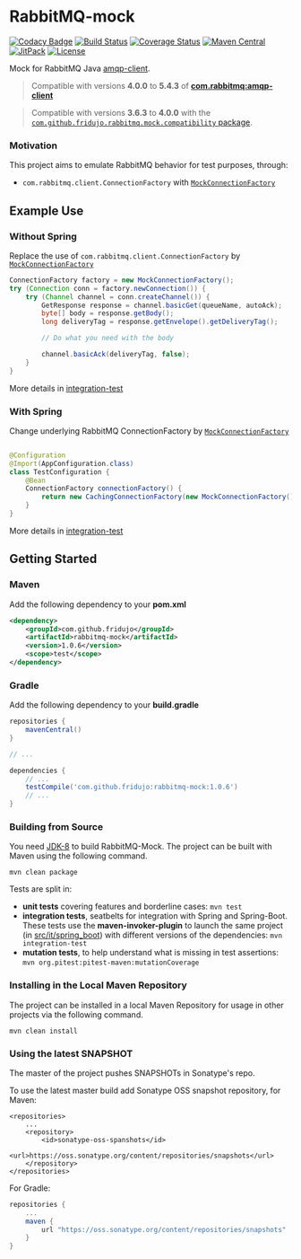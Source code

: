 # RabbitMQ-mock
[![Codacy Badge](https://api.codacy.com/project/badge/Grade/eddfd3e0ca8c44379becf68efd6524af)](https://app.codacy.com/app/ledoyen/rabbitmq-mock?utm_source=github.com&utm_medium=referral&utm_content=fridujo/rabbitmq-mock&utm_campaign=badger)
[![Build Status](https://travis-ci.com/fridujo/rabbitmq-mock.svg?branch=master)](https://travis-ci.com/fridujo/rabbitmq-mock)
[![Coverage Status](https://codecov.io/gh/fridujo/rabbitmq-mock/branch/master/graph/badge.svg)](https://codecov.io/gh/fridujo/rabbitmq-mock/)
[![Maven Central](https://img.shields.io/maven-central/v/com.github.fridujo/rabbitmq-mock.svg)](https://search.maven.org/#search|ga|1|a:"rabbitmq-mock")
[![JitPack](https://jitpack.io/v/fridujo/rabbitmq-mock.svg)](https://jitpack.io/#fridujo/rabbitmq-mock)
[![License](https://img.shields.io/github/license/fridujo/spring-automocker.svg)](https://opensource.org/licenses/Apache-2.0)

Mock for RabbitMQ Java [amqp-client](https://github.com/rabbitmq/rabbitmq-java-client).

> Compatible with versions **4.0.0** to **5.4.3** of [**com.rabbitmq:amqp-client**](https://github.com/rabbitmq/rabbitmq-java-client)

> Compatible with versions **3.6.3** to **4.0.0** with the [`com.github.fridujo.rabbitmq.mock.compatibility` package](src/main/java/com/github/fridujo/rabbitmq/mock/compatibility/MockConnectionFactoryFactory.java).

### Motivation

This project aims to emulate RabbitMQ behavior for test purposes, through:
* `com.rabbitmq.client.ConnectionFactory` with [`MockConnectionFactory`](src/main/java/com/github/fridujo/rabbitmq/mock/MockConnectionFactory.java)

## Example Use

### Without Spring
Replace the use of `com.rabbitmq.client.ConnectionFactory` by [`MockConnectionFactory`](src/main/java/com/github/fridujo/rabbitmq/mock/MockConnectionFactory.java)

```java
ConnectionFactory factory = new MockConnectionFactory();
try (Connection conn = factory.newConnection()) {
    try (Channel channel = conn.createChannel()) {
        GetResponse response = channel.basicGet(queueName, autoAck);
        byte[] body = response.getBody();
        long deliveryTag = response.getEnvelope().getDeliveryTag();

        // Do what you need with the body

        channel.basicAck(deliveryTag, false);
    }
}
```

More details in [integration-test](src/test/java/com/github/fridujo/rabbitmq/mock/IntegrationTest.java)

### With Spring
Change underlying RabbitMQ ConnectionFactory by [`MockConnectionFactory`](src/main/java/com/github/fridujo/rabbitmq/mock/MockConnectionFactory.java)

```java

@Configuration
@Import(AppConfiguration.class)
class TestConfiguration {
    @Bean
    ConnectionFactory connectionFactory() {
        return new CachingConnectionFactory(new MockConnectionFactory());
    }
}
```

More details in [integration-test](src/test/java/com/github/fridujo/rabbitmq/mock/spring/SpringIntegrationTest.java)

## Getting Started

### Maven
Add the following dependency to your **pom.xml**
```xml
<dependency>
    <groupId>com.github.fridujo</groupId>
    <artifactId>rabbitmq-mock</artifactId>
    <version>1.0.6</version>
    <scope>test</scope>
</dependency>
```

### Gradle
Add the following dependency to your **build.gradle**
```groovy
repositories {
	mavenCentral()
}

// ...

dependencies {
	// ...
	testCompile('com.github.fridujo:rabbitmq-mock:1.0.6')
	// ...
}
```

### Building from Source

You need [JDK-8](http://jdk.java.net/8/) to build RabbitMQ-Mock. The project can be built with Maven using the following command.
```
mvn clean package
```

Tests are split in:

* **unit tests** covering features and borderline cases: `mvn test`
* **integration tests**, seatbelts for integration with Spring and Spring-Boot. These tests use the **maven-invoker-plugin** to launch the same project (in [src/it/spring_boot](src/it/spring_boot)) with different versions of the dependencies: `mvn integration-test`
* **mutation tests**, to help understand what is missing in test assertions: `mvn org.pitest:pitest-maven:mutationCoverage`


### Installing in the Local Maven Repository

The project can be installed in a local Maven Repository for usage in other projects via the following command.
```
mvn clean install
```

### Using the latest SNAPSHOT

The master of the project pushes SNAPSHOTs in Sonatype's repo.

To use the latest master build add Sonatype OSS snapshot repository, for Maven:
```
<repositories>
    ...
    <repository>
        <id>sonatype-oss-spanshots</id>
        <url>https://oss.sonatype.org/content/repositories/snapshots</url>
    </repository>
</repositories>
```

For Gradle:
```groovy
repositories {
	...
	maven {
        url "https://oss.sonatype.org/content/repositories/snapshots"
    }
}
